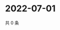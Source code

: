 # 2022-07-01

共 0 条

<!-- BEGIN WEIBO -->
<!-- 最后更新时间 Fri Jul 01 2022 04:00:44 GMT+0800 (China Standard Time) -->

<!-- END WEIBO -->
